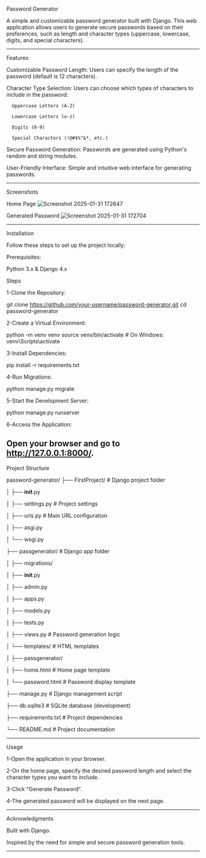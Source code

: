 Password Generator

A simple and customizable password generator built with Django. This web application allows users to generate secure passwords based on their preferences, such as length and character types (uppercase, lowercase, digits, and special characters).

--------------------------------------------------------------------------------------------------------------------------------------------------------------------------------------

Features

Customizable Password Length: Users can specify the length of the password (default is 12 characters).

Character Type Selection: Users can choose which types of characters to include in the password:

      Uppercase Letters (A-Z)

      Lowercase Letters (a-z)

      Digits (0-9)

      Special Characters (!@#$%^&*, etc.)

Secure Password Generation: Passwords are generated using Python's random and string modules.

User-Friendly Interface: Simple and intuitive web interface for generating passwords.

----------------------------------------------------------------------------------------------------------------------------------------------------------------------

Screenshots


Home Page
![Screenshot 2025-01-31 172647](https://github.com/user-attachments/assets/616be390-05df-4c90-885f-827564d55e25)


Generated Password
![Screenshot 2025-01-31 172704](https://github.com/user-attachments/assets/f967bc20-8f1f-4e26-abb8-4cb93adce864)

-----------------------------------------------------------------------------------------

Installation


Follow these steps to set up the project locally:

Prerequisites:


Python 3.x & 
Django 4.x


Steps

1-Clone the Repository:

git clone https://github.com/your-username/password-generator.git
cd password-generator

2-Create a Virtual Environment:

python -m venv venv
source venv/bin/activate  # On Windows: venv\Scripts\activate

3-Install Dependencies:

pip install -r requirements.txt

4-Run Migrations:

python manage.py migrate


5-Start the Development Server:

python manage.py runserver


6-Access the Application:

Open your browser and go to http://127.0.0.1:8000/.
---------------------------------------------------------------------------------------

Project Structure

password-generator/
├── FirstProject/      # Django project folder

│   ├── __init__.py

│   ├── settings.py                # Project settings

│   ├── urls.py                    # Main URL configuration

│   ├── asgi.py

│   └── wsgi.py

├── passgenerator/                 # Django app folder

│   ├── migrations/

│   ├── __init__.py

│   ├── admin.py

│   ├── apps.py

│   ├── models.py

│   ├── tests.py

│   ├── views.py                   # Password generation logic

│   └── templates/                 # HTML templates

│       ├── passgenerator/

│           ├── home.html          # Home page template

│           └── password.html      # Password display template

├── manage.py                      # Django management script

├── db.sqlite3                     # SQLite database (development)

├── requirements.txt               # Project dependencies

└── README.md                      # Project documentation


-------------------------------------------------------------------------------------


Usage

1-Open the application in your browser.

2-On the home page, specify the desired password length and select the character types you want to include.

3-Click "Generate Password".

4-The generated password will be displayed on the next page.

------------------------------------------------------------------------

Acknowledgments


Built with Django.

Inspired by the need for simple and secure password generation tools.

--------------------------------------------------------------------------------------
